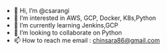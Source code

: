 - 👋 Hi, I’m @csarangi
- 👀 I’m interested in AWS, GCP, Docker, K8s,Python
- 🌱 I’m currently learning Jenkins,GCP
- 💞️ I’m looking to collaborate on Python
- 📫 How to reach me email : chinsara86@gmail.com

<!---
csarangi/csarangi is a ✨ special ✨ repository because its `README.md` (this file) appears on your GitHub profile.
You can click the Preview link to take a look at your changes.
--->
